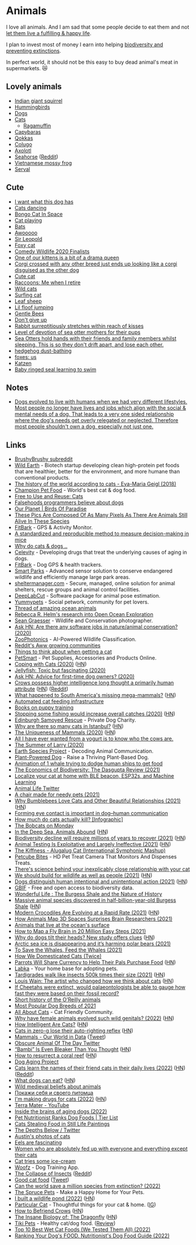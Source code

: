 # Animals

I love all animals. And I am sad that some people decide to eat them and not [let them live a fulfilling & happy life](../environment/veganism.md).

I plan to invest most of money I earn into helping [biodiversity and preventing extinctions](https://www.nature.com/articles/d41586-022-04370-4).

In perfect world, it should not be this easy to buy dead animal's meat in supermarkets. 😿

## Lovely animals

- [Indian giant squirrel](https://twitter.com/obscure_otd/status/1520773905946136576)
- [Hummingbirds](https://en.wikipedia.org/wiki/Hummingbird)
- [Dogs](https://en.wikipedia.org/wiki/Dog)
- [Cats](https://en.wikipedia.org/wiki/Cat)
  - [Ragamuffin](https://en.wikipedia.org/wiki/Ragamuffin_cat)
- [Capybaras](https://www.youtube.com/watch?v=SCwcJsBYL3o)
- [Qokkas](https://en.wikipedia.org/wiki/Quokka)
- [Colugo](https://en.wikipedia.org/wiki/Colugo)
- [Axolotl](https://en.wikipedia.org/wiki/Axolotl)
- [Seahorse](https://en.wikipedia.org/wiki/Seahorse) ([Reddit](https://www.reddit.com/r/askscience/comments/mqt9af/what_is_up_with_the_seahorse_it_looks_like_nature/))
- [Vietnamese mossy frog](https://twitter.com/_cdadams_/status/1393324458895716360)
- [Serval](https://en.wikipedia.org/wiki/Serval)

## Cute

- [I want what this dog has](https://twitter.com/sharnacious/status/1275282474470440961)
- [Cats dancing](https://twitter.com/cyriakharris/status/1294242238965448704)
- [Bongo Cat In Space](https://www.youtube.com/watch?v=5xG09d3WcGo)
- [Cat playing](https://twitter.com/squeaklilmouse/status/1259680838897328131)
- [Bats](https://twitter.com/JosephSwanTwo/status/1296561251171131392)
- [Awooooo](https://twitter.com/QueenAwakened/status/1298298073718890503)
- [Sir Leopold](https://twitter.com/PerryFellow/status/1253355544146034690)
- [Foxy cat](https://twitter.com/ttt_zegu952/status/1285953528637190145)
- [Comedy Wildlife 2020 Finalists](https://www.comedywildlifephoto.com/gallery/finalists/2020_finalists.php)
- [One of our kittens is a bit of a drama queen](https://twitter.com/kittensfolder/status/1233077592401567744)
- [Corgi crossed with any other breed just ends up looking like a corgi disguised as the other dog](https://twitter.com/soapachu/status/1317575196912603146)
- [Cute cat](https://twitter.com/mwichary/status/1278542450823315456)
- [Raccoons: Me when I retire](https://twitter.com/yashar/status/1326347886083239937)
- [Wild cats](https://twitter.com/soapachu/status/1327319479722897409)
- [Surfing cat](https://twitter.com/dodo/status/1329908125655134208)
- [Leaf sheep](https://twitter.com/stephsmithio/status/1327356193581395969)
- [Lil floof jumping](https://twitter.com/jonjones/status/1214324526928089088)
- [Gentle Bees](https://twitter.com/texasbeeworks/status/1370395889718681605)
- [Don't give up](https://twitter.com/benphillips76/status/1376430374121828352)
- [Rabbit surreptitiously stretches within reach of kisses](https://www.reddit.com/r/aww/comments/i3l7k4/how_to_surreptitiously_stretch_within_reach_of/)
- [Level of devotion of sea otter mothers for their pups](https://twitter.com/Rainmaker1973/status/1448723919737872384)
- [Sea Otters hold hands with their friends and family members whilst sleeping. This is so they don't drift apart, and lose each other.](https://twitter.com/gunsnrosesgirl3/status/1449373228242198533)
- [hedgehog dust-bathing](https://twitter.com/Rainmaker1973/status/1459931869110226951)
- [foxes: us](https://twitter.com/qonqon_biyori/status/1459849427934269440)
- [Katzen](https://twitter.com/alex_wohlrab/status/1512750950330642432)
- [Baby ringed seal learning to swim](https://twitter.com/WholesomeMeme/status/1526155751638433792)

## Notes

- [Dogs evolved to live with humans when we had very different lifestyles. Most people no longer have lives and jobs which align with the social & mental needs of a dog. That leads to a very one sided relationship where the dog's needs get overly relegated or neglected. Therefore most people shouldn't own a dog, especially not just one.](https://news.ycombinator.com/item?id=29055956)

## Links

- [BrushyBrushy subreddit](https://www.reddit.com/r/brushybrushy)
- [Wild Earth](https://wildearth.com/) - Biotech startup developing clean high-protein pet foods that are healthier, better for the environment, and more humane than conventional products.
- [The history of the world according to cats - Eva-Maria Geigl (2018)](https://www.youtube.com/watch?v=Jsj-hDW9bS8)
- [Champion Pet Food](https://www.championpetfoods.com/) - World's best cat & dog food.
- [Free to Use and Reuse: Cats](https://www.loc.gov/free-to-use/cats)
- [Falsehoods programmers believe about dogs](https://www.hillelwayne.com/post/falsehoods-programmers-believe-about-dogs/)
- [Our Planet | Birds Of Paradise](https://www.youtube.com/watch?v=rX40mBb8bkU)
- [These Pics Are Composed Of As Many Pixels As There Are Animals Still Alive In These Species](https://designyoutrust.com/2019/09/these-pics-are-composed-of-as-many-pixels-as-there-are-animals-still-alive-in-these-species/)
- [FitBark](https://www.fitbark.com/) - GPS & Activity Monitor.
- [A standardized and reproducible method to measure decision-making in mice](https://twitter.com/IntlBrainLab/status/1218585772812570624)
- [Why do cats & dogs ..](https://whydocatsanddogs.com/)
- [Celevity](https://celevity.co/) - Developing drugs that treat the underlying causes of aging in dogs.
- [FitBark](https://www.fitbark.com/) - Dog GPS & health trackers.
- [Smart Parks](https://www.smartparks.org/) - Advanced sensor solution to conserve endangered wildlife and efficiently manage large park areas.
- [sheltermanager.com](https://www.sheltermanager.com/site/en_home.html) - Secure, managed, online solution for animal shelters, rescue groups and animal control facilities.
- [DeepLabCut](http://www.mousemotorlab.org/deeplabcut) - Software package for animal pose estimation.
- [Yummypets](https://www.yummypets.com/) - Social petwork, community for pet lovers.
- [Thread of amazing ocean animals](https://twitter.com/RebeccaRHelm/status/1273693617501200384)
- [Rebecca R. Helm's research into Open Ocean Exploration](https://twitter.com/rebeccarhelm/)
- [Sean Graesser](https://www.instagram.com/gourmetbiologist/) - Wildlife and Conservation photographer.
- [Ask HN: Are there any software jobs in nature/animal conservation? (2020)](https://news.ycombinator.com/item?id=23938635)
- [ZooPhotonics](https://zoophotonics.com/) - AI-Powered Wildlife Classification.
- [Reddit's Aww growing communities](https://www.reddit.com/subreddits/leaderboard/aww/)
- [Things to think about when getting a cat](https://twitter.com/nayafia/status/1294295163410378752)
- [PetSmart](https://www.petsmart.com) - Pet Supplies, Accessories and Products Online.
- [Coping with Cats (2020)](https://acesounderglass.com/2020/09/02/coping-with-cats/) ([HN](https://news.ycombinator.com/item?id=24361029))
- [Jellyfish: Toxic but fascinating (2020)](http://oceans.nautil.us/feature/615/toxic-but-fascinating)
- [Ask HN: Advice for first-time dog owners? (2020)](https://news.ycombinator.com/item?id=24532872)
- [Crows possess higher intelligence long thought a primarily human attribute](https://www.statnews.com/2020/09/24/crows-possess-higher-intelligence-long-thought-primarily-human/) ([HN](https://news.ycombinator.com/item?id=24583314)) ([Reddit](https://www.reddit.com/r/science/comments/izbj3r/research_finds_that_crows_know_what_they_know_and/))
- [What happened to South America's missing mega-mammals?](https://www.nytimes.com/2020/10/08/science/mammals-south-america-extinction.html) ([HN](https://news.ycombinator.com/item?id=24737911))
- [Automated cat feeding infrastructure](https://news.ycombinator.com/item?id=24819442)
- [Books on puppy training](https://twitter.com/dburka/status/1319784375521783809)
- [Stopping some fishing would increase overall catches (2020)](https://www.economist.com/science-and-technology/2020/10/31/stopping-some-fishing-would-increase-overall-catches) ([HN](https://news.ycombinator.com/item?id=25020597))
- [Edinburgh Samoyed Rescue](https://www.edinburghsamoyedrescue.com/) - Private Dog Charity.
- [Why are there so many cats in Istanbul?](https://www.legalnomads.com/istanbul-cats/) ([HN](https://news.ycombinator.com/item?id=25163312))
- [The Uniqueness of Mammals (2020)](https://areomagazine.com/2020/11/19/the-uniqueness-of-mammals/) ([HN](https://news.ycombinator.com/item?id=25172101))
- [All I have ever wanted from a yogurt is to know who the cows are.](https://twitter.com/_Jen_Silverman/status/1340367210578108417)
- [The Summer of Larry (2020)](https://www.youtube.com/watch?v=0OjcqJolKzI)
- [Earth Species Project](https://www.earthspecies.org/) - Decoding Animal Communication.
- [Plant-Powered Dog](https://www.plantpowereddog.com/) - Raise a Thriving Plant-Based Dog.
- [Animation of 1 whale trying to dodge human ships to get food](https://twitter.com/ballenaschile/status/1356703048270249985)
- [The Economics of Biodiversity: The Dasgupta Review (2021)](https://assets.publishing.service.gov.uk/government/uploads/system/uploads/attachment_data/file/957291/Dasgupta_Review_-_Full_Report.pdf)
- [Localize your cat at home with BLE beacon, ESP32s, and Machine Learning](https://github.com/filipsPL/cat-localizer)
- [Animal Life Twitter](https://twitter.com/animalIife)
- [A chair made for needy pets (2021)](https://www.youtube.com/watch?v=XYqz1F6eAVU)
- [Why Bumblebees Love Cats and Other Beautiful Relationships (2021)](https://longreads.com/2021/03/23/nation-of-plants-excerpt-stefano-mancuso/) ([HN](https://news.ycombinator.com/item?id=26822896))
- [Forming eye contact is important in dog–human communication](https://www.nature.com/articles/s41598-021-88702-w)
- [How much do cats actually kill? [Infographic]](https://theoatmeal.com/comics/cats_actually_kill)
- [The Bobcats on Monday](https://theoatmeal.com/comics/bobcats_monday)
- [In the Deep Sea, Animals Abound](http://oceans.nautil.us/feature/695/in-the-deep-sea-incredible-animals-abound) ([HN](https://news.ycombinator.com/item?id=27263609))
- [Biodiversity decline will require millions of years to recover (2021)](https://www.europeanscientist.com/en/environment/biodiversity-decline-will-require-millions-of-years-to-recover/) ([HN](https://news.ycombinator.com/item?id=27277329))
- [Animal Testing Is Exploitative and Largely Ineffective (2021)](https://www.erichgrunewald.com/posts/animal-testing-is-exploitative-and-largely-ineffective/) ([HN](https://news.ycombinator.com/item?id=27491498))
- [The Kiffness - Alugalug Cat (International Symphonic Mashup)](https://www.youtube.com/watch?v=S61ENc51Z1Q)
- [Petcube Bites](https://petcube.com/bites/) - HD Pet Treat Camera That Monitors And Dispenses Treats.
- [There's science behind your inexplicably close relationship with your cat](https://qz.com/304236/theres-science-behind-your-inexplicably-close-relationship-with-your-cat/)
- [We should build for wildlife as well as people (2021)](https://www.bbc.com/future/article/20210727-how-to-boost-biodiversity-and-attract-wildlife-to-your-home) ([HN](https://news.ycombinator.com/item?id=27985330))
- [Dogs distinguish human intentional and unintentional action (2021)](https://www.nature.com/articles/s41598-021-94374-3) ([HN](https://news.ycombinator.com/item?id=28423122))
- [GBIF](https://www.gbif.org/) - Free and open access to biodiversity data.
- [Wonderful Life : The Burgess Shale and the Nature of History](https://www.bookdepository.com/Wonderful-Life-Stephen-Jay-Gould/9780393307009)
- [Massive animal species discovered in half-billion-year-old Burgess Shale](https://www.rom.on.ca/en/about-us/newsroom/press-releases/massive-new-animal-species-discovered-in-half-billion-year-old) ([HN](https://news.ycombinator.com/item?id=28462182))
- [Modern Crocodiles Are Evolving at a Rapid Rate (2021)](https://www.smithsonianmag.com/science-nature/modern-crocodiles-are-evolving-rapid-rate-180978432/) ([HN](https://news.ycombinator.com/item?id=28808741))
- [How Animals Map 3D Spaces Surprises Brain Researchers (2021)](https://www.quantamagazine.org/how-animals-map-3d-spaces-surprises-brain-researchers-20211014/)
- [Animals that live at the ocean's surface](https://twitter.com/RebeccaRHelm/status/1450642339521863690)
- [How to Map a Fly Brain in 20 Million Easy Steps (2021)](https://www.nytimes.com/2021/10/26/science/drosophila-fly-brain-connectome.html)
- [Why do dogs tilt their heads? New study offers clues](https://www.science.org/content/article/why-do-dogs-tilt-their-heads-new-study-offers-clues) ([HN](https://news.ycombinator.com/item?id=29034364))
- [Arctic sea ice is disappearing and it’s harming polar bears (2021)](https://projects.apnews.com/features/2021/polar-bears-sea-ice/index.html)
- [To Save the Whales, Feed the Whales (2021)](https://www.theatlantic.com/science/archive/2021/11/whaling-whales-food-krill-iron/620604/)
- [How We Domesticated Cats (Twice)](https://www.youtube.com/watch?v=CYPJzQppANo)
- [Parrots Will Share Currency to Help Their Pals Purchase Food](https://www.smithsonianmag.com/science-nature/parrots-share-currency-help-their-pals-purchase-food-180973917/) ([HN](https://news.ycombinator.com/item?id=29328865))
- [Labka](https://labka.app/) - Your home base for adopting pets.
- [Tardigrades walk like insects 500k times their size (2021)](https://arstechnica.com/science/2021/12/nifty-biomechanics-of-adorable-water-bears-lumbering-gait-may-inspire-microrobots/) ([HN](https://news.ycombinator.com/item?id=29717681))
- [Louis Wain: The artist who changed how we think about cats](https://www.bbc.com/news/uk-england-london-59518847) ([HN](https://news.ycombinator.com/item?id=29711686))
- [If Cheetahs were extinct, would palaeontologists be able to gauge how fast they were based on their fossil record?](https://www.reddit.com/r/askscience/comments/skfjt8/if_cheetahs_were_extinct_would_palaeontologists/)
- [Short history of the O’Reilly animals](https://www.oreilly.com/animals.csp)
- [Most Popular Dog Breeds of 2021](https://www.akc.org/expert-advice/dog-breeds/most-popular-dog-breeds-of-2021/)
- [All About Cats](https://allaboutcats.com/) - Cat Friendly Community.
- [Why have female animals evolved such wild genitals? (2022)](https://www.smithsonianmag.com/science-nature/why-have-female-animals-evolved-such-wild-genitals-180979813/) ([HN](https://news.ycombinator.com/item?id=30874206))
- [How Intelligent Are Cats?](http://messybeast.com/intelligence.htm) ([HN](https://news.ycombinator.com/item?id=30975378))
- [Cats in zero-g lose their auto-righting reflex](https://www.youtube.com/watch?v=O9XtK6R1QAk) ([HN](https://news.ycombinator.com/item?id=30990575))
- [Mammals - Our World in Data](https://ourworldindata.org/mammals) ([Tweet](https://twitter.com/_HannahRitchie/status/1518578889534148609))
- [Obscure Animal Of The Day Twitter](https://twitter.com/obscure_otd)
- [“Bambi” Is Even Bleaker Than You Thought](https://www.newyorker.com/magazine/2022/01/24/bambi-is-even-bleaker-than-you-thought) ([HN](https://news.ycombinator.com/item?id=31256823))
- [How to resurrect a coral reef](https://www.vox.com/recode/23016412/coral-reef-restoration-climate-change) ([HN](https://news.ycombinator.com/item?id=31267214))
- [Dog Aging Project](https://dogagingproject.org/)
- [Cats learn the names of their friend cats in their daily lives (2022)](https://www.nature.com/articles/s41598-022-10261-5) ([HN](https://news.ycombinator.com/item?id=31396198)) ([Reddit](https://www.reddit.com/r/science/comments/uqqtmy/cats_learn_the_names_of_their_friend_cats_in/))
- [What dogs can eat?](https://www.pawmenow.com/what-dogs-can-eat/) ([HN](https://news.ycombinator.com/item?id=31397635))
- [Wild medieval beliefs about animals](https://twitter.com/WeirdMedieval/status/1529054655212400640)
- [Покажи себя и своего питомца](https://twitter.com/anastasia__liss/status/1529775469515636736)
- [I'm making drugs for cats (2022)](https://trevorklee.substack.com/p/why-im-now-making-drugs-for-cats) ([HN](https://news.ycombinator.com/item?id=31766285))
- [Terra Mater - YouTube](https://www.youtube.com/c/TerraMaterOfficial)
- [Inside the brains of aging dogs (2022)](https://knowablemagazine.org/article/health-disease/2022/inside-brains-aging-dogs)
- [Pet Nutritionist Ranks Dog Foods | Tier List](https://www.youtube.com/watch?v=Ekx6WGBFVak&t=3s)
- [Cats Stealing Food in Still Life Paintings](https://twitter.com/CatsOfYore/status/1570001635887153154?s=20&t=5GZY2W11AKM7evM8TUw69A)
- [The Depths Below / Twitter](https://twitter.com/DepthsBeIow)
- [Austin's photos of cats](https://www.instagram.com/cloudformedia/)
- [Eels are fascinating](https://twitter.com/DrEmilyFinch/status/1582299378655850499)
- [Women who are absolutely fed up with everyone and everything except their cats](https://twitter.com/CatsOfYore/status/1584055075369934848)
- [Cat tries some ice-cream](https://twitter.com/____B_S____/status/1588884846579159040)
- [Woofz](https://www.woofz.com/) - Dog Training App.
- [The Collapse of Insects](https://www.reuters.com/graphics/GLOBAL-ENVIRONMENT/INSECT-APOCALYPSE/egpbykdxjvq/index.html) ([Reddit](https://www.reddit.com/r/Futurology/comments/zeq6e3/the_collapse_of_insects/))
- [Good cat food](https://twitter.com/6171241/status/1600831857804951552) ([Tweet](https://twitter.com/k_rumlow/status/1600862096652017665))
- [Can the world save a million species from extinction? (2022)](https://www.nature.com/articles/d41586-022-04370-4)
- [The Spruce Pets](https://www.thesprucepets.com/) - Make a Happy Home for Your Pets.
- [I built a wildlife pond (2022)](https://www.youtube.com/watch?v=4LvaX748pVI) ([HN](https://news.ycombinator.com/item?id=33952437))
- [Particular Cat](https://particular.cat/) - Thoughtful things for your cat & home. ([IG](https://www.instagram.com/particular.cat/))
- [How to Befriend Crows](https://fediscience.org/@ct_bergstrom/109571409346371116) ([HN](https://news.ycombinator.com/item?id=34139048))
- [The Insane Biology of: The Dragonfly](https://www.youtube.com/watch?v=iJi61NAIsjs) ([HN](https://news.ycombinator.com/item?id=34213235))
- [Tiki Pets](https://tikipets.com/) - Healthy cat/dog food. ([Review](https://www.youtube.com/watch?v=eVp5kiupaMY))
- [Top 10 Best Wet Cat Foods (We Tested Them All) (2022)](https://www.youtube.com/watch?v=dDJLsqWn9Lc)
- [Ranking Your Dog's FOOD. Nutritionist's Dog Food Guide (2022)](https://www.youtube.com/watch?v=lfhCL4eA8c0)
